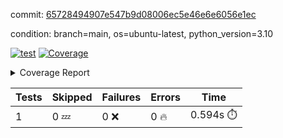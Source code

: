 commit: [65728494907e547b9d08006ec5e46e6e6056e1ec](https://github.com/rcmdnk/python-template/tree/65728494907e547b9d08006ec5e46e6e6056e1ec)

condition: branch=main, os=ubuntu-latest, python_version=3.10

[![test](https://github.com/rcmdnk/python-template/actions/workflows/test.yml/badge.svg)](https://github.com/rcmdnk/python-template/actions/runs/4399527323)
<a href="https://github.com/rcmdnk/python-template/blob/65728494907e547b9d08006ec5e46e6e6056e1ec/README.md"><img alt="Coverage" src="https://img.shields.io/badge/Coverage-100%25-brightgreen.svg" /></a><details><summary>Coverage Report </summary><table><tr><th>File</th><th>Stmts</th><th>Miss</th><th>Cover</th></tr><tbody><tr><td><b>TOTAL</b></td><td><b>1</b></td><td><b>0</b></td><td><b>100%</b></td></tr></tbody></table></details>

| Tests | Skipped | Failures | Errors | Time |
| ----- | ------- | -------- | -------- | ------------------ |
| 1 | 0 :zzz: | 0 :x: | 0 :fire: | 0.594s :stopwatch: |

